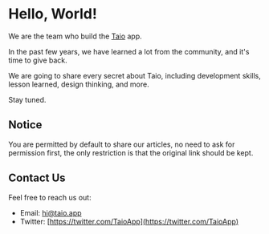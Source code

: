 # Hello, World!

We are the team who build the [Taio](https://taio.app) app.

In the past few years, we have learned a lot from the community, and it's time to give back.

We are going to share every secret about Taio, including development skills, lesson learned, design thinking, and more.

Stay tuned.

## Notice

You are permitted by default to share our articles, no need to ask for permission first, the only restriction is that the original link should be kept.

## Contact Us

Feel free to reach us out:

- Email: [hi@taio.app](mailto:hi@taio.app)
- Twitter: [https://twitter.com/TaioApp](https://twitter.com/TaioApp)